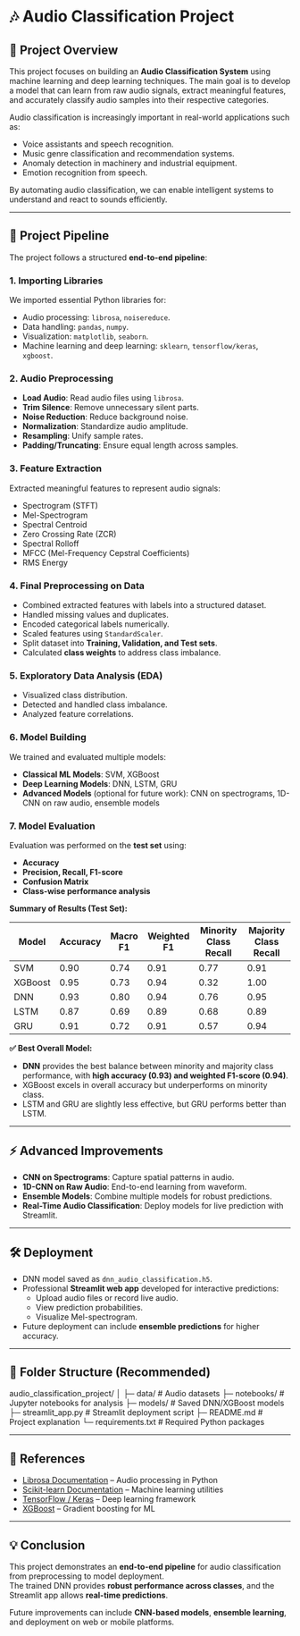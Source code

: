 # 🎶 Audio Classification Project

## 📌 Project Overview
This project focuses on building an **Audio Classification System** using machine learning and deep learning techniques. The main goal is to develop a model that can learn from raw audio signals, extract meaningful features, and accurately classify audio samples into their respective categories.

Audio classification is increasingly important in real-world applications such as:
- Voice assistants and speech recognition.
- Music genre classification and recommendation systems.
- Anomaly detection in machinery and industrial equipment.
- Emotion recognition from speech.

By automating audio classification, we can enable intelligent systems to understand and react to sounds efficiently.

---

## 🚀 Project Pipeline

The project follows a structured **end-to-end pipeline**:

### 1. Importing Libraries
We imported essential Python libraries for:
- Audio processing: `librosa`, `noisereduce`.
- Data handling: `pandas`, `numpy`.
- Visualization: `matplotlib`, `seaborn`.
- Machine learning and deep learning: `sklearn`, `tensorflow/keras`, `xgboost`.

### 2. Audio Preprocessing
- **Load Audio**: Read audio files using `librosa`.  
- **Trim Silence**: Remove unnecessary silent parts.  
- **Noise Reduction**: Reduce background noise.  
- **Normalization**: Standardize audio amplitude.  
- **Resampling**: Unify sample rates.  
- **Padding/Truncating**: Ensure equal length across samples.  

### 3. Feature Extraction
Extracted meaningful features to represent audio signals:
- Spectrogram (STFT)
- Mel-Spectrogram
- Spectral Centroid
- Zero Crossing Rate (ZCR)
- Spectral Rolloff
- MFCC (Mel-Frequency Cepstral Coefficients)
- RMS Energy

### 4. Final Preprocessing on Data
- Combined extracted features with labels into a structured dataset.
- Handled missing values and duplicates.
- Encoded categorical labels numerically.
- Scaled features using `StandardScaler`.
- Split dataset into **Training, Validation, and Test sets**.
- Calculated **class weights** to address class imbalance.

### 5. Exploratory Data Analysis (EDA)
- Visualized class distribution.
- Detected and handled class imbalance.
- Analyzed feature correlations.

### 6. Model Building
We trained and evaluated multiple models:
- **Classical ML Models**: SVM, XGBoost  
- **Deep Learning Models**: DNN, LSTM, GRU  
- **Advanced Models** (optional for future work): CNN on spectrograms, 1D-CNN on raw audio, ensemble models

### 7. Model Evaluation
Evaluation was performed on the **test set** using:
- **Accuracy**
- **Precision, Recall, F1-score**
- **Confusion Matrix**
- **Class-wise performance analysis**

**Summary of Results (Test Set):**

| Model   | Accuracy | Macro F1 | Weighted F1 | Minority Class Recall | Majority Class Recall |
|---------|---------|-----------|-------------|---------------------|---------------------|
| SVM     | 0.90    | 0.74      | 0.91        | 0.77                | 0.91                |
| XGBoost | 0.95    | 0.73      | 0.94        | 0.32                | 1.00                |
| DNN     | 0.93    | 0.80      | 0.94        | 0.76                | 0.95                |
| LSTM    | 0.87    | 0.69      | 0.89        | 0.68                | 0.89                |
| GRU     | 0.91    | 0.72      | 0.91        | 0.57                | 0.94                |

**✅ Best Overall Model:**  
- **DNN** provides the best balance between minority and majority class performance, with **high accuracy (0.93) and weighted F1-score (0.94)**.  
- XGBoost excels in overall accuracy but underperforms on minority class.  
- LSTM and GRU are slightly less effective, but GRU performs better than LSTM.

---

## ⚡ Advanced Improvements
- **CNN on Spectrograms**: Capture spatial patterns in audio.  
- **1D-CNN on Raw Audio**: End-to-end learning from waveform.  
- **Ensemble Models**: Combine multiple models for robust predictions.  
- **Real-Time Audio Classification**: Deploy models for live prediction with Streamlit.

---

## 🛠️ Deployment
- DNN model saved as `dnn_audio_classification.h5`.
- Professional **Streamlit web app** developed for interactive predictions:
  - Upload audio files or record live audio.
  - View prediction probabilities.
  - Visualize Mel-spectrogram.
- Future deployment can include **ensemble predictions** for higher accuracy.

---

## 📁 Folder Structure (Recommended)
audio_classification_project/
│
├─ data/ # Audio datasets
├─ notebooks/ # Jupyter notebooks for analysis
├─ models/ # Saved DNN/XGBoost models
├─ streamlit_app.py # Streamlit deployment script
├─ README.md # Project explanation
└─ requirements.txt # Required Python packages


---

## 📌 References
- [Librosa Documentation](https://librosa.org/doc/latest/index.html) – Audio processing in Python  
- [Scikit-learn Documentation](https://scikit-learn.org/stable/) – Machine learning utilities  
- [TensorFlow / Keras](https://www.tensorflow.org/) – Deep learning framework  
- [XGBoost](https://xgboost.readthedocs.io/en/stable/) – Gradient boosting for ML  

---

## 💡 Conclusion
This project demonstrates an **end-to-end pipeline** for audio classification from preprocessing to model deployment.  
The trained DNN provides **robust performance across classes**, and the Streamlit app allows **real-time predictions**.  

Future improvements can include **CNN-based models**, **ensemble learning**, and deployment on web or mobile platforms.

